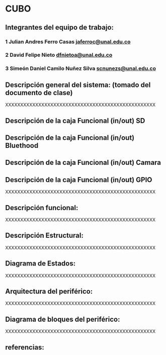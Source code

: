  # CUBO

## Integrantes del equipo de trabajo:

### 1 Julian Andres Ferro Casas jaferroc@unal.edu.co

### 2 David Felipe Nieto dfnietoa@unal.edu.co

### 3 Simeón Daniel Camilo Nuñez Silva scnunezs@unal.edu.co


## Descripción general del sistema: (tomado del documento de clase)

XXXXXXXXXXXXXXXXXXXXXXXXXXXXXXXXXXXXXXXXXXXXXXXXXX

## Descripción de la caja Funcional  (in/out) SD
## Descripción de la caja Funcional  (in/out) Bluethood
## Descripción de la caja Funcional  (in/out) Camara
## Descripción de la caja Funcional  (in/out) GPIO
XXXXXXXXXXXXXXXXXXXXXXXXXXXXXXXXXXXXXXXXXXXXXXXXXX

## Descripción funcional:

XXXXXXXXXXXXXXXXXXXXXXXXXXXXXXXXXXXXXXXXXXXXXXXXXX

## Descripción Estructural:

XXXXXXXXXXXXXXXXXXXXXXXXXXXXXXXXXXXXXXXXXXXXXXXXXX

## Diagrama de Estados:

XXXXXXXXXXXXXXXXXXXXXXXXXXXXXXXXXXXXXXXXXXXXXXXXXX

## Arquitectura del periférico:

XXXXXXXXXXXXXXXXXXXXXXXXXXXXXXXXXXXXXXXXXXXXXXXXXX

## Diagrama de bloques del periférico:

XXXXXXXXXXXXXXXXXXXXXXXXXXXXXXXXXXXXXXXXXXXXXXXXXX

## referencias:
